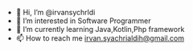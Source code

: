 - 👋 Hi, I’m @irvansychrldi
- 👀 I’m interested in Software Programmer
- 🌱 I’m currently learning Java,Kotlin,Php framework
- 📫 How to reach me irvan.syachrialdih@gmail.com

<!---
irvansychrldi/irvansychrldi is a ✨ special ✨ repository because its `README.md` (this file) appears on your GitHub profile.
You can click the Preview link to take a look at your changes.
--->

